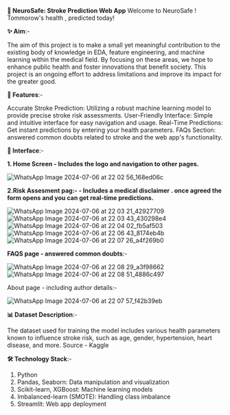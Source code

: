 **🧠 NeuroSafe: Stroke Prediction Web App**
Welcome to NeuroSafe ! Tommorow's health , predicted today!

**✨ Aim**:-

The aim of this project is to make a small yet meaningful contribution to the existing body of knowledge in EDA, feature engineering, and machine learning within the medical field. By focusing on these areas, we hope to enhance public health and foster innovations that benefit society. This project is an ongoing effort to address limitations and improve its impact for the greater good.

**🌟 Features**:-

Accurate Stroke Prediction: Utilizing a robust machine learning model to provide precise stroke risk assessments.
User-Friendly Interface: Simple and intuitive interface for easy navigation and usage.
Real-Time Predictions: Get instant predictions by entering your health parameters.
FAQs Section: answered common doubts related to stroke and the web app's functionality.

**📱 Interface**:-

**1. Home Screen - Includes the logo and navigation to other pages.**

   ![WhatsApp Image 2024-07-06 at 22 02 56_168ed06c](https://github.com/Prakriti2901/NeuroSafeWAPP/assets/122342001/22de9482-168e-41ec-a7b9-e10039367ba4)

**2.Risk Assesment pag:- - Includes a medical disclaimer . once agreed the form opens and you can get real-time predictions.**

![WhatsApp Image 2024-07-06 at 22 03 21_42927709](https://github.com/Prakriti2901/NeuroSafeWAPP/assets/122342001/0470cbc8-e5c7-4a15-a14b-f8ee238a04cd)
![WhatsApp Image 2024-07-06 at 22 03 43_430298e4](https://github.com/Prakriti2901/NeuroSafeWAPP/assets/122342001/5437f4c1-507d-4f99-90ac-8a35064e2f2b)
![WhatsApp Image 2024-07-06 at 22 04 02_fb5af503](https://github.com/Prakriti2901/NeuroSafeWAPP/assets/122342001/aaa83edf-6059-43e6-afc4-502f4fdeea99)
![WhatsApp Image 2024-07-06 at 22 06 43_8174eb4b](https://github.com/Prakriti2901/NeuroSafeWAPP/assets/122342001/c406b096-3e3d-4816-b831-6e2bafe92ce7)
![WhatsApp Image 2024-07-06 at 22 07 26_a4f269b0](https://github.com/Prakriti2901/NeuroSafeWAPP/assets/122342001/c4efc84e-3e7d-4d99-a5dc-904d5deb13e3)

**FAQS page - answered common doubts**:-

![WhatsApp Image 2024-07-06 at 22 08 29_a3f98662](https://github.com/Prakriti2901/NeuroSafeWAPP/assets/122342001/0b74c2f3-ace3-4312-9354-6c4d6b63911e)
![WhatsApp Image 2024-07-06 at 22 08 51_4886c497](https://github.com/Prakriti2901/NeuroSafeWAPP/assets/122342001/c7b16e69-41e6-458d-b8ec-eecb614dd7b2)

About page - including author details:-

![WhatsApp Image 2024-07-06 at 22 07 57_f42b39eb](https://github.com/Prakriti2901/NeuroSafeWAPP/assets/122342001/eb289e12-2ba7-4c3e-a748-809300facebc)

**📊 Dataset Description**:-

The dataset used for training the model includes various health parameters known to influence stroke risk, such as age, gender, hypertension, heart disease, and more.
Source - Kaggle

**🛠️ Technology Stack**:-

1. Python
2. Pandas, Seaborn: Data manipulation and visualization
3. Scikit-learn, XGBoost: Machine learning models
4. Imbalanced-learn (SMOTE): Handling class imbalance
5. Streamlit: Web app deployment

